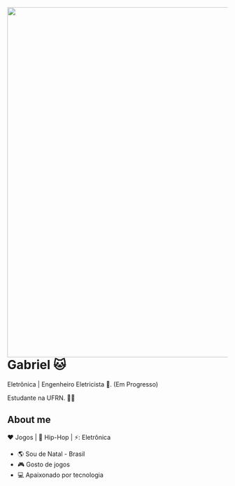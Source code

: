 <img align="right" width="800" height="800" src="https://i.pinimg.com/originals/79/70/8e/79708eee2802d191bdb067529b0a42cb.jpg">


# Gabriel 🐱

Eletrônica | Engenheiro Eletricista 🔌. (Em Progresso)

Estudante na UFRN. :man_technologist:

## About me 

:heart: Jogos | :black_heart: Hip-Hop | ⚡: Eletrônica

- :earth_americas: Sou de Natal - Brasil
- :video_game: Gosto de jogos
- 💻 Apaixonado por tecnologia 


